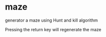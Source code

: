 # maze
generator a maze using Hunt and kill algorithm

Pressing the return key will regenerate the maze
